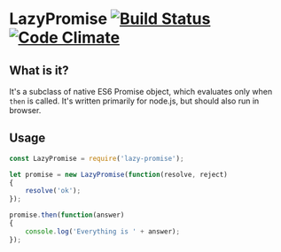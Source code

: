 # LazyPromise [![Build Status](https://travis-ci.org/Comandeer/LazyPromise.svg?branch=master)](https://travis-ci.org/Comandeer/LazyPromise) [![Code Climate](https://codeclimate.com/github/Comandeer/LazyPromise/badges/gpa.svg)](https://codeclimate.com/github/Comandeer/LazyPromise)


## What is it?

It's a subclass of native ES6 Promise object, which evaluates only when `then` is called. It's written primarily for node.js, but should also run in browser.

## Usage

```javascript
const LazyPromise = require('lazy-promise');

let promise = new LazyPromise(function(resolve, reject)
{
	resolve('ok');
});

promise.then(function(answer)
{
	console.log('Everything is ' + answer);
});
```
